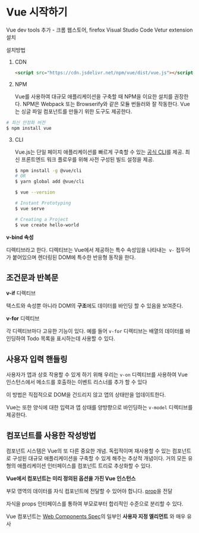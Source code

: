 # Vue 시작하기

Vue dev tools 추가 - 크롬 웹스토어, firefox
Visual Studio Code Vetur extension 설치


설치방법

1. CDN 

   ```html
   <script src="https://cdn.jsdelivr.net/npm/vue/dist/vue.js"></script>
   ```

   

2. NPM

   Vue를 사용하여 대규모 애플리케이션을 구축할 때 NPM을 이요한 설치를 권장한다. NPM은 Webpack 또는 Browserify와 같은 모듈 번들러와 잘 작동한다. Vue는 싱글 파일 컴포넌트를 만들기 위한 도구도 제공한다.

```bash
# 최신 안정화 버전
$ npm install vue 
```



3. CLI

   Vue.js는 단일 페이지 애플리케이션를 빠르게 구축할 수 있는 [공식 CLI](https://github.com/vuejs/vue-cli)를 제공. 최신 프론트엔드 워크 플로우를 위해 사전 구성된 빌드 설정을 제공.

   ```bash
   $ npm install -g @vue/cli
   # OR
   $ yarn global add @vue/cli
   
   $ vue --version
   
   # Instant Prototyping
   $ vue serve
   
   # Creating a Project
   $ vue create hello-world
   ```

   

**v-bind 속성**

디렉티브라고 한다. 디렉티브는 Vue에서 제공하는 특수 속성임을 나타내는` v-` 접두어가 붙어있으며 렌더링된 DOM에 특수한 반응형 동작을 한다. 



## 조건문과 반복문

**v-if** 디렉티브

텍스트와 속성뿐 아니라 DOM의 **구조**에도 데이터를 바인딩 할 수 있음을 보여준다.



**v-for** 디렉티브

각 디렉티브마다 고유한 기능이 있다. 예를 들어 `v-for` 디렉티브는 배열의 데이터를 바인딩하여 Todo 목록을 표시하는데 사용할 수 있다.



## 사용자 입력 핸들링

사용자가 앱과 상호 작용할 수 있게 하기 위해 우리는 `v-on` 디렉티브를 사용하여 Vue 인스턴스에서 메소드를 호출하는 이벤트 리스너를 추가 할 수 있다

이 방법은 직접적으로 DOM을 건드리지 않고 앱의 상태만을 업데이트한다.

Vue는 또한 양식에 대한 입력과 앱 상태를 양방향으로 바인딩하는 `v-model` 디렉티브를 제공한다.



## 컴포넌트를 사용한 작성방법

컴포넌트 시스템은 Vue의 또 다른 중요한 개념. 독립적이며 재사용할 수 있는 컴포넌트로 구성된 대규모 애플리케이션을 구축할 수 있게 해주는 추상적 개념이다. 거의 모든 유형의 애플리케이션 인터페이스를 컴포넌트 트리로 추상화할 수 있다.

**Vue에서 컴포넌트는 미리 정의된 옵션을 가진 Vue 인스턴스**

부모 영역의 데이터를 자식 컴포넌트에 전달할 수 있어야 합니다. [prop](https://kr.vuejs.org/v2/guide/components.html#Props)을 전달

자식을 props 인터페이스를 통하여 부모로부터 합리적인 수준으로 분리할 수 있다. 

Vue 컴포넌트는  [Web Components Spec](https://www.w3.org/wiki/WebComponents/)의 일부인 **사용자 지정 엘리먼트** 와 매우 유사
